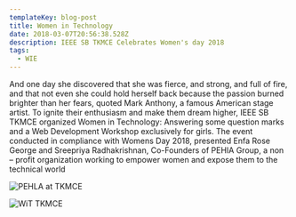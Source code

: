 ```yaml
---
templateKey: blog-post
title: Women in Technology
date: 2018-03-07T20:56:38.528Z
description: IEEE SB TKMCE Celebrates Women's day 2018
tags:
  - WIE
---
```

And one day she discovered that she was fierce, and strong, and full of fire, and that not even she could hold herself back because the passion burned brighter than her fears, quoted Mark Anthony, a famous American stage artist. To ignite their enthusiasm and make them dream higher, IEEE SB TKMCE organized Women in Technology: Answering some question marks and a Web Development Workshop exclusively for girls. The event conducted in compliance with Womens Day 2018, presented Enfa Rose George and Sreepriya Radhakrishnan, Co-Founders of PEHIA Group, a non – profit organization working to empower women and expose them to the technical world

![PEHLA at TKMCE](/img/wit.jpg)

![WiT TKMCE](/img/wit2.jpg)
